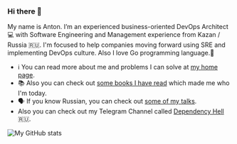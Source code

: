 ### Hi there 👋

My name is Anton. 
I’m an experienced business-oriented DevOps Architect 💻 with Software Engineering and Management experience from Kazan / Russia 🇷🇺. 
I'm focused to help companies moving forward using SRE and implementing DevOps culture. Also I love Go programming language.💎

- ℹ️ You can read more about me and problems I can solve at [my home page](https://idexter.dev/about).
- 📚 Also you can check out [some books I have read](https://idexter.dev/read/) which made me who I'm today.
- 🗣 If you know Russian, you can check out [some of my talks](https://idexter.dev/talks/).
- Also you can check out my Telegram Channel called [Dependency Hell](https://t.me/dependencyhell) 🇷🇺.

![My GitHub stats](https://github-readme-stats.vercel.app/api?username=idexter)
